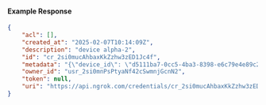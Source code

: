 <!-- Code generated for API Clients. DO NOT EDIT. -->

#### Example Response

```json
{
	"acl": [],
	"created_at": "2025-02-07T10:14:09Z",
	"description": "device alpha-2",
	"id": "cr_2si0mucAhbaxKkZzhw3zED1Jc4f",
	"metadata": "{\"device_id\": \"d5111ba7-0cc5-4ba3-8398-e6c79e4e89c2\"}",
	"owner_id": "usr_2si0mnPsPtyaNf42cSwmnjGcnN2",
	"token": null,
	"uri": "https://api.ngrok.com/credentials/cr_2si0mucAhbaxKkZzhw3zED1Jc4f"
}
```
